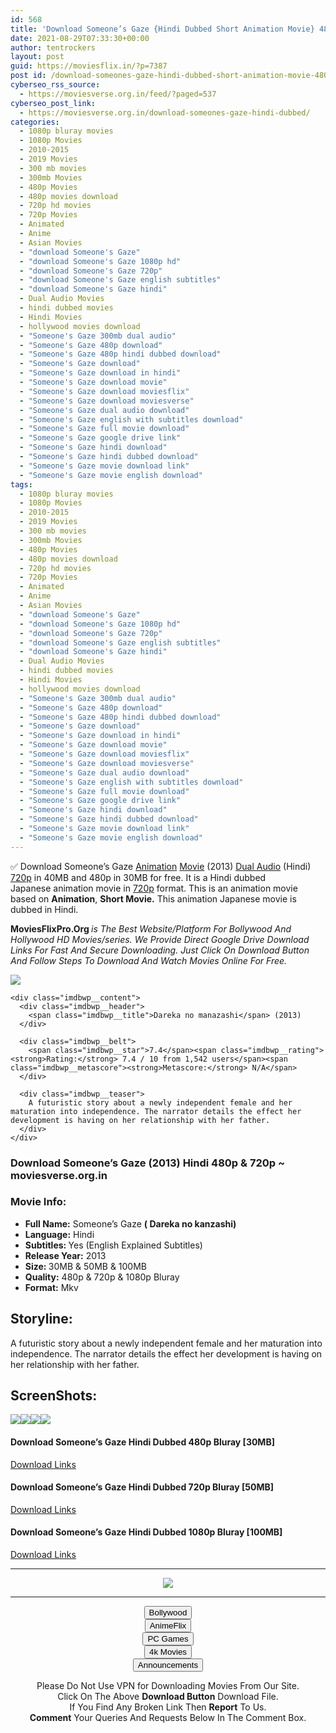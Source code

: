 ```yaml
---
id: 568
title: 'Download Someone’s Gaze {Hindi Dubbed Short Animation Movie} 480p [30MB] || 720p [50MB] || 1080p [100MB]'
date: 2021-08-29T07:33:30+00:00
author: tentrockers
layout: post
guid: https://moviesflix.in/?p=7387
post id: /download-someones-gaze-hindi-dubbed-short-animation-movie-480p-30mb-720p-50mb-1080p-100mb/
cyberseo_rss_source:
  - https://moviesverse.org.in/feed/?paged=537
cyberseo_post_link:
  - https://moviesverse.org.in/download-someones-gaze-hindi-dubbed/
categories:
  - 1080p bluray movies
  - 1080p Movies
  - 2010-2015
  - 2019 Movies
  - 300 mb movies
  - 300mb Movies
  - 480p Movies
  - 480p movies download
  - 720p hd movies
  - 720p Movies
  - Animated
  - Anime
  - Asian Movies
  - "download Someone's Gaze"
  - "download Someone's Gaze 1080p hd"
  - "download Someone's Gaze 720p"
  - "download Someone's Gaze english subtitles"
  - "download Someone's Gaze hindi"
  - Dual Audio Movies
  - hindi dubbed movies
  - Hindi Movies
  - hollywood movies download
  - "Someone's Gaze 300mb dual audio"
  - "Someone's Gaze 480p download"
  - "Someone's Gaze 480p hindi dubbed download"
  - "Someone's Gaze download"
  - "Someone's Gaze download in hindi"
  - "Someone's Gaze download movie"
  - "Someone's Gaze download moviesflix"
  - "Someone's Gaze download moviesverse"
  - "Someone's Gaze dual audio download"
  - "Someone's Gaze english with subtitles download"
  - "Someone's Gaze full movie download"
  - "Someone's Gaze google drive link"
  - "Someone's Gaze hindi download"
  - "Someone's Gaze hindi dubbed download"
  - "Someone's Gaze movie download link"
  - "Someone's Gaze movie english download"
tags:
  - 1080p bluray movies
  - 1080p Movies
  - 2010-2015
  - 2019 Movies
  - 300 mb movies
  - 300mb Movies
  - 480p Movies
  - 480p movies download
  - 720p hd movies
  - 720p Movies
  - Animated
  - Anime
  - Asian Movies
  - "download Someone's Gaze"
  - "download Someone's Gaze 1080p hd"
  - "download Someone's Gaze 720p"
  - "download Someone's Gaze english subtitles"
  - "download Someone's Gaze hindi"
  - Dual Audio Movies
  - hindi dubbed movies
  - Hindi Movies
  - hollywood movies download
  - "Someone's Gaze 300mb dual audio"
  - "Someone's Gaze 480p download"
  - "Someone's Gaze 480p hindi dubbed download"
  - "Someone's Gaze download"
  - "Someone's Gaze download in hindi"
  - "Someone's Gaze download movie"
  - "Someone's Gaze download moviesflix"
  - "Someone's Gaze download moviesverse"
  - "Someone's Gaze dual audio download"
  - "Someone's Gaze english with subtitles download"
  - "Someone's Gaze full movie download"
  - "Someone's Gaze google drive link"
  - "Someone's Gaze hindi download"
  - "Someone's Gaze hindi dubbed download"
  - "Someone's Gaze movie download link"
  - "Someone's Gaze movie english download"
---
```

<div class="thecontent clearfix">
  <p>
    ✅&nbsp;Download Someone’s Gaze&nbsp;<a href="https://moviesverse.org.in/category/anime/" data-wpel-link="internal">Animation</a>&nbsp;<a href="https://moviesverse.org.in/category/movies/" data-wpel-link="internal">Movie</a>&nbsp;(2013) <a href="https://moviesverse.org.in/category/movies/hollywood/dual-audio-movies/" data-wpel-link="internal">Dual Audio</a> (Hindi) <a href="https://moviesverse.org.in/720p-movies/" data-wpel-link="internal">720p</a> in&nbsp;40MB and 480p in 30MB for free. It is a Hindi&nbsp;dubbed Japanese&nbsp;animation movie in <a href="https://moviesverse.org.in/720p-movies/" data-wpel-link="internal">720p</a> format. This is an animation movie based on <strong>Animation</strong>, <strong>Short Movie.</strong>&nbsp;This animation Japanese movie is dubbed in Hindi.
  </p>
  
  <p>
    <span><strong>MoviesFlixPro.Org&nbsp;</strong></span><em>is The Best Website/Platform For Bollywood And Hollywood HD Movies/series. We Provide Direct Google Drive Download Links For Fast And Secure Downloading. Just Click On Download Button And Follow Steps To&nbsp;Download And Watch Movies Online For Free.</em>
  </p>
  
  <div class="imdbwp imdbwp--movie dark">
    <div class="imdbwp__thumb">
      <a class="imdbwp__link" target="_blank" title="Dareka no manazashi" href="https://www.imdb.com/title/tt3300814/" rel="nofollow external noopener noreferrer" data-wpel-link="external"><img class="imdbwp__img" src="https://m.media-amazon.com/images/M/MV5BYjFlYzFjY2MtZDUyYi00NWNkLWE5NjMtOTZjZjU4ZTQ3NGU4XkEyXkFqcGdeQXVyNTY4ODAxODI@._V1_SX300.jpg" /></a>
    </div>
    
    <div class="imdbwp__content">
      <div class="imdbwp__header">
        <span class="imdbwp__title">Dareka no manazashi</span> (2013)
      </div>
      
      <div class="imdbwp__belt">
        <span class="imdbwp__star">7.4</span><span class="imdbwp__rating"><strong>Rating:</strong> 7.4 / 10 from 1,542 users</span><span class="imdbwp__metascore"><strong>Metascore:</strong> N/A</span>
      </div>
      
      <div class="imdbwp__teaser">
        A futuristic story about a newly independent female and her maturation into independence. The narrator details the effect her development is having on her relationship with her father.
      </div>
    </div>
  </div>
  
  <h3>
    Download&nbsp;Someone’s Gaze (2013) Hindi 480p&nbsp;& 720p ~ moviesverse.org.in
  </h3>
  
  <h3>
    <span>Movie Info:&nbsp;</span>
  </h3>
  
  <ul>
    <li>
      <strong>Full Name:</strong>&nbsp;Someone’s Gaze <strong>( Dareka no kanzashi)</strong>
    </li>
    <li>
      <strong>Language:</strong>&nbsp;Hindi
    </li>
    <li>
      <strong>Subtitles:&nbsp;</strong>Yes (English Explained Subtitles)
    </li>
    <li>
      <strong>Release Year:</strong> 2013
    </li>
    <li>
      <strong>Size: </strong>30MB &&nbsp;50MB & 100MB
    </li>
    <li>
      <strong>Quality:</strong>&nbsp;480p & 720p & 1080p Bluray
    </li>
    <li>
      <strong>Format:</strong> Mkv
    </li>
  </ul>
  
  <h2>
    <span>Storyline:</span>
  </h2>
  
  <div class="summary_text">
    <div class="inline canwrap">
      <div class="summary_text">
        A futuristic story about a newly independent female and her maturation into independence. The narrator details the effect her development is having on her relationship with her father.
      </div>
    </div>
  </div>
  
  <h2>
    <span>ScreenShots:</span>
  </h2>
  
  <p>
    <img class="aligncenter" src="https://i.imgur.com/LSsVWmi.png" /><img class="aligncenter" src="https://i.imgur.com/CRVw43z.png" /><img class="aligncenter" src="https://i.imgur.com/NDBI6fH.png" /><img class="aligncenter" src="https://i.imgur.com/Fln1vCO.png" />
  </p>
  
  <h4 class="inline canwrap">
    <strong><span>Download Someone’s Gaze Hindi Dubbed 480p Bluray [30MB]&nbsp;</span></strong>
  </h4>
  
  <p>
    <a class="maxbutton-1 maxbutton maxbutton-download-links" target="_blank" rel="noopener nofollow external noreferrer" href="https://links.mflixblog.xyz/archives/192" data-wpel-link="external"><span class="mb-text">Download Links</span></a>
  </p>
  
  <h4 class="inline canwrap">
    <strong><span>Download Someone’s Gaze Hindi Dubbed 720p Bluray [50MB]&nbsp;</span></strong>
  </h4>
  
  <p>
    <a class="maxbutton-1 maxbutton maxbutton-download-links" target="_blank" rel="noopener nofollow external noreferrer" href="https://links.mflixblog.xyz/archives/195" data-wpel-link="external"><span class="mb-text">Download Links</span></a>
  </p>
  
  <h4 class="inline canwrap">
    <strong><span>Download Someone’s Gaze Hindi Dubbed 1080p Bluray [100MB]&nbsp;</span></strong>
  </h4>
  
  <p>
    <a class="maxbutton-1 maxbutton maxbutton-download-links" target="_blank" rel="noopener nofollow external noreferrer" href="https://links.mflixblog.xyz/archives/197" data-wpel-link="external"><span class="mb-text">Download Links</span></a>
  </p>
</div>

<center>
  </p> 
  
  <hr />
  
  <p>
    <a href="http://gdrivepro.xyz/join.php" data-wpel-link="external" target="_blank" rel="nofollow external noopener noreferrer"><img src="https://i.imgur.com/FhMdWdW.png" /></a>
  </p>
  
  <hr />
  
  <p>
    <a href="https://dogemovies.xyz" target="_blank" data-wpel-link="external" rel="nofollow external noopener noreferrer"><button class="button button5">Bollywood</button></a><br /> <a href="https://animeflix.in" target="_blank" data-wpel-link="external" rel="nofollow external noopener noreferrer"><button class="button button5">AnimeFlix</button></a><br /> <a href="https://gamesflix.net/" target="_blank" data-wpel-link="external" rel="nofollow external noopener noreferrer"><button class="button button5">PC Games</button></a><br /> <a href="https://uhdmovies.in" target="_blank" data-wpel-link="external" rel="nofollow external noopener noreferrer"><button class="button button5">4k Movies</button></a><br /> <a href="https://moviesverse.org.in/announcements/" target="_blank" data-wpel-link="internal" rel="noopener"><button class="button button5">Announcements</button></a>
  </p>
  
  <div class="alert alert-danger">
    Please Do Not Use VPN for Downloading Movies From Our Site.
  </div>
  
  <div class="alert alert-success">
    Click On The Above <strong>Download Button</strong> Download File.
  </div>
  
  <div class="alert alert-warning">
    If You Find Any Broken Link Then <strong>Report</strong> To Us.
  </div>
  
  <div class="alert alert-info">
    <strong>Comment</strong> Your Queries And Requests Below In The Comment Box.
  </div>
  
  <p>
    </center>
  </p>